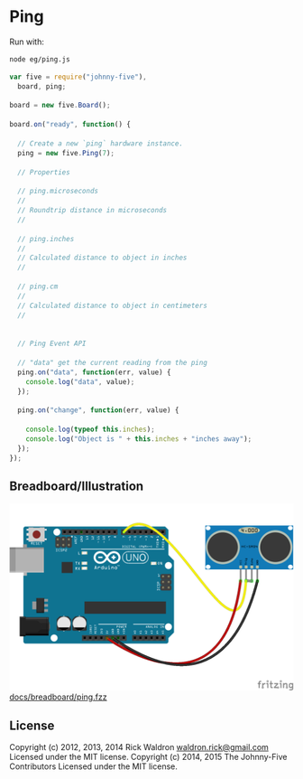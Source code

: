 <!--remove-start-->
# Ping

Run with:
```bash
node eg/ping.js
```
<!--remove-end-->

```javascript
var five = require("johnny-five"),
  board, ping;

board = new five.Board();

board.on("ready", function() {

  // Create a new `ping` hardware instance.
  ping = new five.Ping(7);

  // Properties

  // ping.microseconds
  //
  // Roundtrip distance in microseconds
  //

  // ping.inches
  //
  // Calculated distance to object in inches
  //

  // ping.cm
  //
  // Calculated distance to object in centimeters
  //


  // Ping Event API

  // "data" get the current reading from the ping
  ping.on("data", function(err, value) {
    console.log("data", value);
  });

  ping.on("change", function(err, value) {

    console.log(typeof this.inches);
    console.log("Object is " + this.inches + "inches away");
  });
});

```


## Breadboard/Illustration


![docs/breadboard/ping.png](breadboard/ping.png)
[docs/breadboard/ping.fzz](breadboard/ping.fzz)




<!--remove-start-->
## License
Copyright (c) 2012, 2013, 2014 Rick Waldron <waldron.rick@gmail.com>
Licensed under the MIT license.
Copyright (c) 2014, 2015 The Johnny-Five Contributors
Licensed under the MIT license.
<!--remove-end-->
